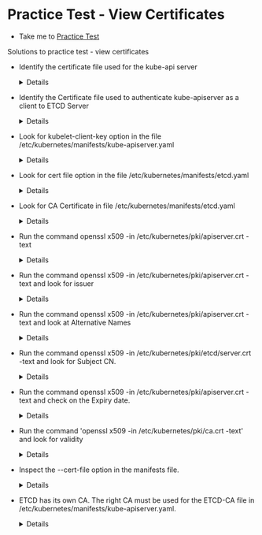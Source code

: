 # Practice Test - View Certificates
  - Take me to [Practice Test](https://kodekloud.com/topic/practice-test-view-certificate-details/)
  
Solutions to practice test - view certificates
- Identify the certificate file used for the kube-api server
  
  <details>
  
  ```
  $ cat /etc/kubernetes/manifest/kube-apiserver.yaml
  
  Answer: /etc/kubernetes/pki/apiserver.crt
  ```
  </details>
  
- Identify the Certificate file used to authenticate kube-apiserver as a client to ETCD Server
  
  <details>
  ```
  $ cat /etc/kubernetes/manifest/kube-apiserver.yaml
  Answer: /etc/kubernetes/pki/apiserver-etcd-client.crt
  ```
  </details>
  
- Look for kubelet-client-key option in the file /etc/kubernetes/manifests/kube-apiserver.yaml
  
  <details>
  ```
  Answer: /etc/kubernetes/pki/apiserver-kubelet-client.key
  ```
  </details>
  
- Look for cert file option in the file /etc/kubernetes/manifests/etcd.yaml
  
  <details>
  ```
  Answer: /etc/kubernetes/pki/etcd/server.crt
  ```
  </details>
  
- Look for CA Certificate in file /etc/kubernetes/manifests/etcd.yaml
  
  <details>
  ```
  Answer: /etc/kubernetes/pki/etcd/ca.crt
  ```
  </details>
  
- Run the command openssl x509 -in /etc/kubernetes/pki/apiserver.crt -text
  
  <details>
  ```
  $ openssl x509 -in /etc/kubernetes/pki/apiserver.crt -text
  ```
  </details>
  
- Run the command openssl x509 -in /etc/kubernetes/pki/apiserver.crt -text and look for issuer
  
  <details>
  ```
  $ openssl x509 -in /etc/kubernetes/pki/apiserver.crt -text 
  ```
  </details>
  
- Run the command openssl x509 -in /etc/kubernetes/pki/apiserver.crt -text and look at Alternative Names
  
  <details>
  ```
  $ openssl x509 -in /etc/kubernetes/pki/apiserver.crt -text
  ```
  </details>
  
- Run the command openssl x509 -in /etc/kubernetes/pki/etcd/server.crt -text and look for Subject CN.
  
  <details>
  ```
  $ openssl x509 -in /etc/kubernetes/pki/etcd/server.crt -text
  ```
  </details>
  
- Run the command openssl x509 -in /etc/kubernetes/pki/apiserver.crt -text and check on the Expiry date.
  
  <details>
  ```
  $ openssl x509 -in /etc/kubernetes/pki/apiserver.crt -text
  ```
  </details>
  
- Run the command 'openssl x509 -in /etc/kubernetes/pki/ca.crt -text' and look for validity
  
  <details>
  ```
  $ openssl x509 -in /etc/kubernetes/pki/ca.crt -text
  ```
  </details>
  
- Inspect the --cert-file option in the manifests file.
  
  <details>
  ```
  $ vi /etc/kubernetes/manifests/etcd.yaml
  ```
  </details>
  
- ETCD has its own CA. The right CA must be used for the ETCD-CA file in /etc/kubernetes/manifests/kube-apiserver.yaml. 
  
  <details>
  ```
  View answer at /var/answers/kube-apiserver.yaml
  ```
  </details>






  
